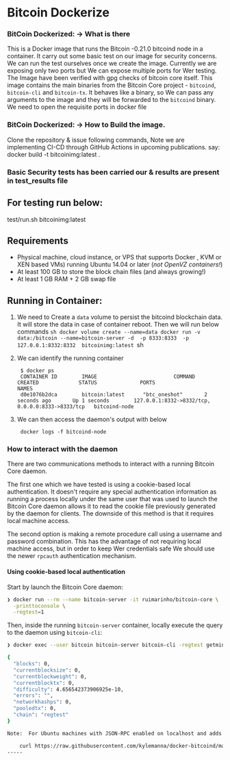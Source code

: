 Bitcoin Dockerize
===================
### BitCoin Dockerized: -> What is there
This is a Docker image that runs the Bitcoin -0.21.0 bitcoind node in a container. It carry out some basic test on our image for security concerns. We can run the test ourselves once we create the image. Currently we are exposing only two ports but We can expose multiple ports for Wer testing.
The Image have been verified with gpg checks of bitcoin core itself.
This image contains the main binaries from the Bitcoin Core project - `bitcoind`, `bitcoin-cli` and `bitcoin-tx`. It behaves like a binary, so We can pass any arguments to the image and they will be forwarded to the `bitcoind` binary. We need to open the requisite ports in docker file
### BitCoin Dockerized: -> How to Build the image.
Clone the repository & issue following commands, Note we are implementing CI-CD through GitHub Actions in upcoming publications.
say:
docker build -t bitcoinimg:latest .

### Basic Security tests has been carried our & results are present in test_results file

For testing run below:
-----------------------------

test/run.sh bitcoinimg:latest


Requirements
------------

* Physical machine, cloud instance, or VPS that supports Docker , KVM or XEN based VMs) running Ubuntu 14.04 or later (*not OpenVZ containers!*)
* At least 100 GB to store the block chain files (and always growing!)
* At least 1 GB RAM + 2 GB swap file

Running in Container:
-------------------------

1. We need to Create a `data` volume to persist the bitcoind blockchain data.  It will store the data in case of container reboot. Then we will run below commands
        ```sh
        docker volume create --name=data
        docker run -v data:/bitcoin --name=bitcoin-server -d  -p 8333:8333  -p 127.0.0.1:8332:8332  bitcoinimg:latest
        ```sh

2. We can identify the running container 

        $ docker ps
        CONTAINER ID        IMAGE                         COMMAND             CREATED             STATUS              PORTS                                              NAMES
        d0e1076b2dca        bitcoin:latest      "btc_oneshot"       2 seconds ago       Up 1 seconds        127.0.0.1:8332->8332/tcp, 0.0.0.0:8333->8333/tcp   bitcoind-node

3. We can then access the daemon's output with below

        docker logs -f bitcoind-node

### How to interact with the daemon

There are two communications methods to interact with a running Bitcoin Core daemon.

The first one which we have tested is using a cookie-based local authentication. It doesn't require any special authentication information as running a process locally under the same user that was used to launch the Bitcoin Core daemon allows it to read the cookie file previously generated by the daemon for clients. The downside of this method is that it requires local machine access.

The second option is making a remote procedure call using a username and password combination. This has the advantage of not requiring local machine access, but in order to keep Wer credentials safe We should use the newer `rpcauth` authentication mechanism.

#### Using cookie-based local authentication

Start by launch the Bitcoin Core daemon:

```sh
❯ docker run --rm --name bitcoin-server -it ruimarinho/bitcoin-core \
  -printtoconsole \
  -regtest=1
```

Then, inside the running `bitcoin-server` container, locally execute the query to the daemon using `bitcoin-cli`:

```sh
❯ docker exec --user bitcoin bitcoin-server bitcoin-cli -regtest getmininginfo

{
  "blocks": 0,
  "currentblocksize": 0,
  "currentblockweight": 0,
  "currentblocktx": 0,
  "difficulty": 4.656542373906925e-10,
  "errors": "",
  "networkhashps": 0,
  "pooledtx": 0,
  "chain": "regtest"
}

Note:  For Ubuntu machines with JSON-RPC enabled on localhost and adds upstart init script:

    curl https://raw.githubusercontent.com/kylemanna/docker-bitcoind/master/bootstrap-host.sh | sh -s trusty
-----

